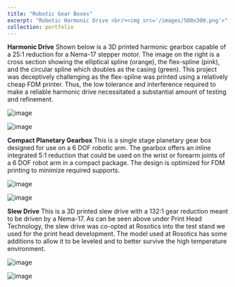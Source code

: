```yaml
---
title: "Robotic Gear Boxes"
excerpt: "Robotic Harmonic Drive <br/><img src='/images/500x300.png'>"
collection: portfolio
---
```


**Harmonic Drive**
Shown below is a 3D printed harmonic gearbox capable of a 25:1 reduction for a Nema-17 stepper motor. The image on the right is a cross section showing the elliptical spline (orange), the flex-spline (pink), and the circular spline which doubles as the casing (green). 
This project was deceptively challenging as the flex-spline was printed using a relatively cheap FDM printer. Thus, the low tolerance and interference required to make a reliable harmonic drive necessitated a substantial amount of testing and refinement. 

![image](https://github.com/user-attachments/assets/9101bf9d-e571-4707-bcb9-4042f5be6f0e)

![image](https://github.com/user-attachments/assets/3ca58ee5-c474-41b4-9732-e0d820c7cd56)

**Compact Planetary Gearbox**
This is a single stage planetary gear box designed for use on a 6 DOF robotic arm. The gearbox offers an inline integrated 5:1 reduction that could be used on the wrist or forearm joints of a 6 DOF robot arm in a compact package. The design is optimized for FDM printing to minimize required supports.

![image](https://github.com/user-attachments/assets/dda07a89-8ecb-4cf8-bc12-d1cd4d4d2509)

![image](https://github.com/user-attachments/assets/01655a96-847c-429c-bbdd-1dcf91a5a559)

**Slew Drive**
This is a 3D printed slew drive with a 132:1 gear reduction meant to be driven by a Nema-17. As can be seen above under Print Head Technology, the slew drive was co-opted at Rosotics into the test stand we used for the print head development. The model used at Rosotics has some additions to allow it to be leveled and to better survive the high temperature environment.

![image](https://github.com/user-attachments/assets/3d3a5129-1141-420d-9cef-6f5c52b067b5)

![image](https://github.com/user-attachments/assets/68138e96-ca35-418f-bb8c-8b5c4d9ed04d)
